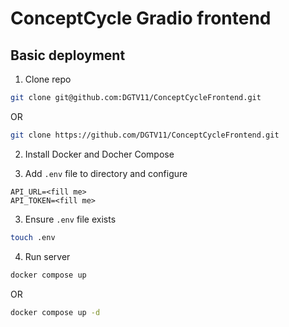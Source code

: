 # ConceptCycle Gradio frontend

## Basic deployment

1. Clone repo
```bash
git clone git@github.com:DGTV11/ConceptCycleFrontend.git
```

OR 

```bash
git clone https://github.com/DGTV11/ConceptCycleFrontend.git
```

<!-- 2. Install dependencies -->
<!-- ```bash -->
<!-- pip install uv -->
<!-- uv sync -->
<!-- ``` -->
2. Install Docker and Docher Compose

3. Add `.env` file to directory and configure
```env
API_URL=<fill me>
API_TOKEN=<fill me>
```

3. Ensure `.env` file exists
```sh
touch .env
```

4. Run server
```bash
docker compose up
```

OR

```bash
docker compose up -d
```
